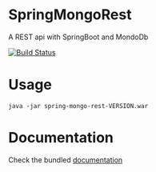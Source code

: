 # SpringMongoRest
A REST api with SpringBoot and MondoDb

[![Build Status](https://travis-ci.org/lcappuccio/SpringMongoRest.svg?branch=master)](https://travis-ci.org/lcappuccio/SpringMongoRest)

# Usage

```java -jar spring-mongo-rest-VERSION.war```

# Documentation

Check the bundled [documentation](http://localhost:8080/index.html)